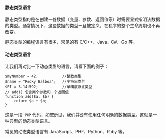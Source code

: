 #### 静态类型语言

静态类型指的是在创建一份数据（变量、参数、返回值等）时需要显式指明该数据的类型。通常情况下，这些数据的类型一旦被定义，在程序的整个生命周期也不再改变。

静态类型的编程语言有很多，常见的有 C/C++、Java、C#、Go 等。

#### 动态类型语言

让我们再对比一下动态类型的语言，请看下面的例子：

```
$myNumber = 42;           //整数类型
$name = "Rocky Balboa";   //字符串类型
$PI = 3.141592;           //单精度浮点类型
// add() 包含两个参数和一个返回值
function add($a, $b) {
    return $a + $b;
}
```

这是一段` PHP` 代码，如您所见，我们并没有使用任何明确的数据类型，这就是一种典型的动态类型语言。

常见的动态类型语言有 JavaScript、PHP、Python、Ruby 等。
